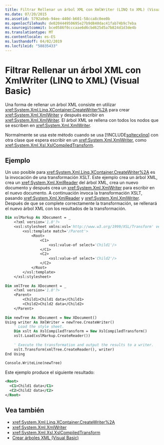 ```yaml
---
title: Filtrar Rellenar un árbol XML con XmlWriter (LINQ to XML) (Visual Basic)
ms.date: 07/20/2015
ms.assetid: 5792a0eb-94ee-440d-b601-58cca8c0ee0b
ms.openlocfilehash: de020444950695e27b9d840dac41fab74b9c7eba
ms.sourcegitcommit: bce0586f0cccaae6d6cbd625d5a7b824d1d3de4b
ms.translationtype: MT
ms.contentlocale: es-ES
ms.lasthandoff: 04/02/2019
ms.locfileid: "58835433"
---
```

# <a name="how-to-populate-an-xml-tree-with-an-xmlwriter-linq-to-xml-visual-basic"></a>Filtrar Rellenar un árbol XML con XmlWriter (LINQ to XML) (Visual Basic)
Una forma de rellenar un árbol XML consiste en utilizar <xref:System.Xml.Linq.XContainer.CreateWriter%2A> para crear <xref:System.Xml.XmlWriter> y después escribir en <xref:System.Xml.XmlWriter>. El árbol XML se rellena con todos los nodos que se escriben en <xref:System.Xml.XmlWriter>.  
  
 Normalmente se usa este método cuando se usa [!INCLUDE[sqltecxlinq](~/includes/sqltecxlinq-md.md)] con otra clase que espera escribir en un <xref:System.Xml.XmlWriter>, como <xref:System.Xml.Xsl.XslCompiledTransform>.  
  
## <a name="example"></a>Ejemplo  
 Un uso posible para <xref:System.Xml.Linq.XContainer.CreateWriter%2A> es la invocación de una transformación XSLT. Este ejemplo crea un árbol XML, crea un <xref:System.Xml.XmlReader> del árbol XML, crea un nuevo documento y después crea un <xref:System.Xml.XmlWriter> para escribir en el nuevo documento. A continuación invoca la transformación XSLT, pasando <xref:System.Xml.XmlReader> y <xref:System.Xml.XmlWriter>. Después de que se complete correctamente la transformación, se rellenará el nuevo árbol XML con los resultados de la transformación.  
  
```vb  
Dim xslMarkup As XDocument = _  
    <?xml version='1.0'?>   
    <xsl:stylesheet xmlns:xsl='http://www.w3.org/1999/XSL/Transform' version='1.0'>  
        <xsl:template match='/Parent'>  
            <Root>  
                <C1>  
                    <xsl:value-of select='Child1'/>  
                </C1>  
                <C2>  
                    <xsl:value-of select='Child2'/>  
                </C2>  
            </Root>  
        </xsl:template>  
    </xsl:stylesheet>  
  
Dim xmlTree As XDocument = _  
    <?xml version='1.0'?>  
    <Parent>  
        <Child1>Child1 data</Child1>  
        <Child2>Child2 data</Child2>  
    </Parent>  
  
Dim newTree As XDocument = New XDocument()  
Using writer As XmlWriter = newTree.CreateWriter()  
    ' Load the style sheet.  
    Dim xslt As XslCompiledTransform = New XslCompiledTransform()  
    xslt.Load(xslMarkup.CreateReader())  
  
    ' Execute the transformation and output the results to a writer.  
    xslt.Transform(xmlTree.CreateReader(), writer)  
End Using  
  
Console.WriteLine(newTree)  
```  
  
 Este ejemplo produce el siguiente resultado:  
  
```xml  
<Root>  
  <C1>Child1 data</C1>  
  <C2>Child2 data</C2>  
</Root>  
```  
  
## <a name="see-also"></a>Vea también

- <xref:System.Xml.Linq.XContainer.CreateWriter%2A>
- <xref:System.Xml.XmlWriter>
- <xref:System.Xml.Xsl.XslCompiledTransform>
- [Crear árboles XML (Visual Basic)](../../../../visual-basic/programming-guide/concepts/linq/creating-xml-trees.md)
